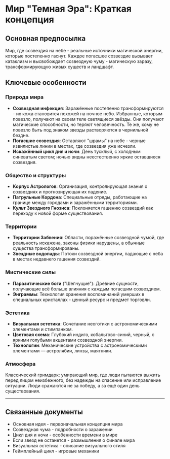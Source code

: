 # Мир "Темная Эра": Краткая концепция

## Основная предпосылка

Мир, где созвездия на небе - реальные источники магической энергии, которые постепенно гаснут. Каждое погасшее созвездие вызывает катаклизм и высвобождает созвездную чуму - магическую заразу, трансформирующую живых существ и ландшафт.

## Ключевые особенности

### Природа мира

- **Созвездная инфекция**: Заражённые постепенно трансформируются - их кожа становится похожей на ночное небо. Избранные, которым повезло, получают на своем теле светящиеся звёзды. Они получают магические способности, но теряют человечность. Те же, кому не повезло быть под знаком звезды растворяются в чернильной бездне.
- **Погасшие созвездия**: Оставляют "шрамы" на небе - черные извилистые линии в местах, где созвездия уже исчезли.
- **Искажённый цикл дня и ночи**: День тусклый, с холодным синеватым светом; ночью видны неестественно яркие оставшиеся созвездия.

### Общество и структуры

-  **Корпус Астрологов**: Организация, контролирующая знания о созвездиях и прогнозирующая их падение.
- **Патрульные Кордона**: Специальные отряды, работающие на границе между городами и заражёнными территориями.
- **Культ Звездного Гнозиса**: Поклоняется гашению созвездий как переходу к новой форме существования.

### Территории

- **Территории Забвения**: Области, поражённые созвездной чумой, где реальность искажена, законы физики нарушены, а обычные существа трансформированы.
- **Звездные водопады**: Потоки созвездной энергии, падающие с неба в местах недавнего гашения созвездий.

### Мистические силы

- **Паразитические боги** ("Шепчущие"): Древние сущности, получающие всё больше влияния с каждым погасшим созвездием.
- **Энграммы**: Технология хранения воспоминаний умерших в специальных кристаллах - ценный ресурс и предмет торговли.

### Эстетика

- **Визуальная эстетика**: Сочетание неоготики с астрономическими элементами и стимпанком.
- **Цветовая схема**: Глубокий индиго, кобальтово-синий, черный, с яркими голубыми акцентами созвездной энергии.
- **Технологии**: Механические устройства с астрономическими элементами — астролябии, линзы, маятники.

### Атмосфера

Классический гримдарк: умирающий мир, где люди пытаются выжить перед лицом неизбежного, без надежды на спасение или исправление ситуации. Люди сражаются не за победу, а за ещё один день существования.

---

## Связанные документы

- Основная идея - первоначальная концепция мира
- Созвездная чума - подробности о заражении
- Цикл дня и ночи - особенности времени в мире
- Если звезд не останется - размышления о финале мира
- Визуальная эстетика - описание визуального стиля
- Геймплейный цикл - игровые механики
